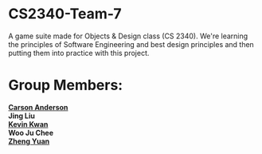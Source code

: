 # CS2340-Team-7
A game suite made for Objects & Design class (CS 2340). We're learning the principles of Software Engineering and best design principles and then putting them into practice with this project.

<h1>Group Members:</h1>
<p><b> 
<a href="https://majesityreal.github.io/portfolio/" target="_blank">Carson Anderson</a><br/>
Jing Liu<br/>
<a href="https://www.koolkev246.com/" target="_blank">Kevin Kwan</a><br/>
Woo Ju Chee<br/>
<a href="https://www.yuanzheng01.com/" target="_blank">Zheng Yuan</a><br/>
</b></p>
